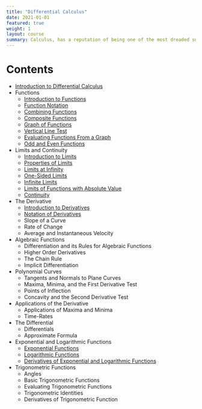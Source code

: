 ```yaml
---
title: "Differential Calculus"
date: 2021-01-01
featured: true
weight: 1
layout: course
summary: Calculus, has a reputation of being one of the most dreaded subjects in college. The fear and apprehension probably came from the lack of appreciation of the potential of calculus in many applications in and outside of the engineering field. It is our hope that you will learn from the course as well as develop a sense of appreciation for calculus. The succeeding discussions are intended for those with an introductory background in Calculus. Assuming so, you should be able to understand the mathematics involved easily.
---
```


# Contents
- [Introduction to Differential Calculus](../calculus/DC-0.1-introduction-to-differential-calculus)
- Functions
  - [Introduction to Functions](../calculus/DC-1.1-introduction-to-functions)
  - [Function Notation](../calculus/DC-1.2-function-notation)
  - [Combining Functions](../calculus/DC-1.3-combining-functions)
  - [Composite Functions](../calculus/DC-1.4-composite-functions)
  <!--Piecewise Functions-->
  - [Graph of Functions](../calculus/DC-1.6-graph-of-functions)
  - [Vertical Line Test](../calculus/DC-1.7-vertical-line-test)
  - [Evaluating Functions From a Graph](../calculus/DC-1.8-evaluating-functions-from-a-graph)
  - [Odd and Even Functions](../calculus/DC-1.9-odd-and-even-functions)
- Limits and Continuity
  - [Introduction to Limits](../calculus/DC-2.1-introduction-to-limits)
  - [Properties of Limits](../calculus/DC-2.2-properties-of-limits)
  - [Limits at Infinity](../calculus/DC-2.3-limits-at-infinity)
  - [One-Sided Limits](../calculus/DC-2.4-one-sided-limits)
  - [Infinite Limits](../calculus/DC-2.5-infinite-limits)
  - [Limits of Functions with Absolute Value](../calculus/DC-2.6-limits-of-functions-with-absolute-value)
  - [Continuity](../calculus/DC-2.7-continuity)
- The Derivative
  - [Introduction to Derivatives](../calculus/DC-3.1-introduction-to-derivatives)
  - [Notation of Derivatives](../calculus/DC-3.2-notation-of-derivatives)
  - Slope of a Curve
  - Rate of Change
  - Average and Instantaneous Velocity
- Algebraic Functions
  - Differentiation and its Rules for Algebraic Functions
  - Higher Order Derivatives
  - The Chain Rule
  - Implicit Differentiation
- Polynomial Curves
  - Tangents and Normals to Plane Curves
  - Maxima, Minima, and the First Derivative Test
  - Points of Inflection
  - Concavity and the Second Derivative Test
- Applications of the Derivative
  - Applications of Maxima and Minima
  - Time-Rates
- The Differential
  - Differentials
  - Approximate Formula
- Exponential and Logarithmic Functions
  - [Exponential Functions](../calculus/DC-8.1-exponential-functions)
  - [Logarithmic Functions](../calculus/DC-8.2-logarithmic-functions)
  - [Derivatives of Exponential and Logarithmic Functions](../calculus/DC-8.3-derivatives-of-exponential-and-logarithmic-functions)
- Trigonometric Functions
  - Angles
  - Basic Trigonometric Functions
  - Evaluating Trigonometric Functions
  - Trigonometric Identities
  - Derivatives of Trigonometric Function
